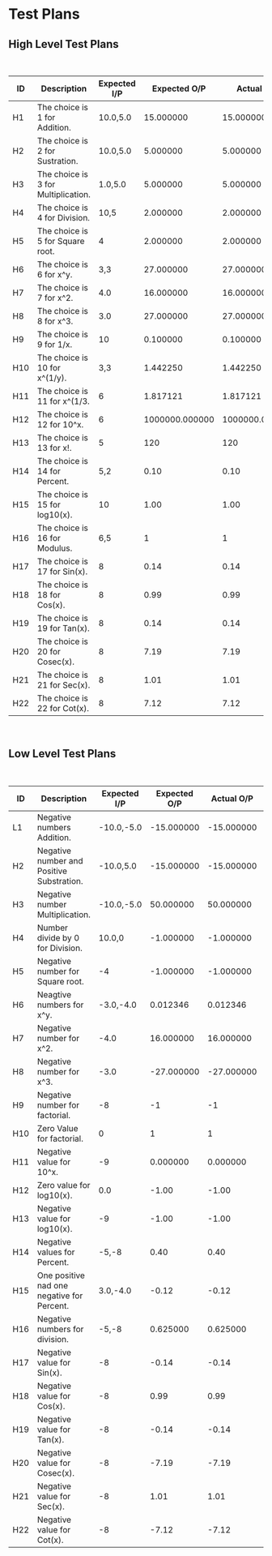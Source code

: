 <h1> Test Plans </h1>
<h2> High Level Test Plans </h2>
<br>

|      ID       |                   Description                |     Expected I/P       |   Expected O/P    |  Actual O/P  |     Type        |      Status     |
| ------------- | ---------------------------------------      | ---------------------  | ----------------  | ------------ | --------------- | --------------  |
|      H1       |          The choice is 1 for Addition.       |       10.0,5.0         |     15.000000     |   15.000000  |  Requirement    |     Success     |
|      H2       |          The choice is 2 for Sustration.     |       10.0,5.0         |      5.000000     |    5.000000  |  Requirement    |     Success     |
|      H3       |          The choice is 3 for Multiplication. |       1.0,5.0          |      5.000000     |    5.000000  |  Requirement    |     Success     |
|      H4       |          The choice is 4 for Division.       |       10,5             |      2.000000     |    2.000000  |  Requirement    |     Success     |
|      H5       |          The choice is 5 for Square root.    |       4                |      2.000000     |    2.000000  |  Requirement    |     Success     |
|      H6       |          The choice is 6 for x^y.            |       3,3              |     27.000000     |   27.000000  |  Requirement    |     Success     |
|      H7       |          The choice is 7 for x^2.            |       4.0              |     16.000000     |   16.000000  |  Requirement    |     Success     |
|      H8       |          The choice is 8 for x^3.            |       3.0              |     27.000000     |   27.000000  |  Requirement    |     Success     |
|      H9       |          The choice is 9 for 1/x.            |       10               |      0.100000     |    0.100000  |  Requirement    |     Success     |
|      H10      |          The choice is 10 for x^(1/y).       |       3,3              |      1.442250     |    1.442250  |  Requirement    |     Success     |
|      H11      |          The choice is 11 for x^(1/3.        |        6               |      1.817121     |    1.817121  |  Requirement    |     Success     |
|      H12      |          The choice is 12 for 10^x.          |        6               |  1000000.000000   | 1000000.000000| Requirement    |     Success     |
|      H13      |          The choice is 13 for x!.            |        5               |        120        |     120      |  Requirement    |     Success     |
|      H14      |          The choice is 14 for Percent.       |       5,2              |        0.10       |     0.10     |  Requirement    |     Success     |
|      H15      |          The choice is 15 for log10(x).      |       10               |        1.00       |     1.00     |  Requirement    |     Success     |
|      H16      |          The choice is 16 for Modulus.       |       6,5              |          1        |       1      |  Requirement    |     Success     |
|      H17      |          The choice is 17 for Sin(x).        |        8               |        0.14       |     0.14     |  Requirement    |     Success     |
|      H18      |          The choice is 18 for Cos(x).        |        8               |        0.99       |     0.99     |  Requirement    |     Success     |
|      H19      |          The choice is 19 for Tan(x).        |        8               |        0.14       |     0.14     |  Requirement    |     Success     |
|      H20      |          The choice is 20 for Cosec(x).      |        8               |        7.19       |     7.19     |  Requirement    |     Success     |
|      H21      |          The choice is 21 for Sec(x).        |        8               |        1.01       |     1.01     |  Requirement    |     Success     |
|      H22      |          The choice is 22 for Cot(x).        |        8               |        7.12       |     7.12     |  Requirement    |     Success     |

<br>
<h2> Low Level Test Plans </h2> 
<br>

|      ID       |                   Description                |     Expected I/P       |   Expected O/P    |  Actual O/P  |     Type        |      Status     |
| ------------- | ---------------------------------------      | ---------------------  | ----------------  | ------------ | --------------- | --------------  |
|      L1       |          Negative numbers Addition.          |       -10.0,-5.0       |     -15.000000    |   -15.000000 |  Requirement    |     Success     |
|      H2       |          Negative number and Positive Substration.|    -10.0,5.0      |      -15.000000   |   -15.000000 |  Requirement    |     Success     |
|      H3       |          Negative number Multiplication.     |       -10.0,-5.0       |      50.000000    |    50.000000 |  Requirement    |     Success     |
|      H4       |          Number divide by 0 for Division.    |        10.0,0          |      -1.000000    |    -1.000000 |  Scenario       |     Success     |
|      H5       |          Negative number for Square root.    |        -4              |      -1.000000    |    -1.000000 |  Scenario       |     Success     |
|      H6       |          Neagtive numbers for x^y.           |       -3.0,-4.0        |      0.012346     |     0.012346 |  Requirement    |     Success     |
|      H7       |          Negative number for x^2.            |       -4.0             |      16.000000    |    16.000000 |  Requirement    |     Success     |
|      H8       |          Negative number for x^3.            |       -3.0             |     -27.000000    |   -27.000000 |  Requirement    |     Success     |
|      H9       |          Negative number for factorial.      |       -8               |        -1         |     -1       |  Scenario       |     Success     |
|      H10      |          Zero Value for factorial.           |        0               |         1         |      1       |  Scenario       |     Success     |
|      H11      |          Negative value for 10^x.            |        -9              |      0.000000     |    0.000000  |  Scenario       |     Success     |
|      H12      |          Zero value for log10(x).            |        0.0             |       -1.00       |    -1.00     |  Scenario       |     Success     |
|      H13      |          Negative value for log10(x).        |        -9              |       -1.00       |    -1.00     |  Scenario       |     Success     |
|      H14      |          Negative values for Percent.        |       -5,-8            |        0.40       |     0.40     |  Requirement    |     Success     |
|      H15      |          One positive nad one negative for Percent.|  3.0,-4.0        |        -0.12      |    -0.12     |  Requirement    |     Success     |
|      H16      |          Negative numbers for division.      |       -5,-8            |       0.625000    |    0.625000  |  Requirement    |     Success     |
|      H17      |          Negative value for Sin(x).          |        -8              |        -0.14      |     -0.14    |  Requirement    |     Success     |
|      H18      |          Negative value for Cos(x).          |        -8              |        0.99       |     0.99     |  Requirement    |     Success     |
|      H19      |          Negative value for Tan(x).          |        -8              |        -0.14      |     -0.14    |  Requirement    |     Success     |
|      H20      |          Negative value for Cosec(x).        |        -8              |        -7.19      |     -7.19    |  Requirement    |     Success     |
|      H21      |          Negative value for Sec(x).          |        -8              |        1.01       |     1.01     |  Requirement    |     Success     |
|      H22      |          Negative value for Cot(x).          |        -8              |        -7.12      |     -7.12    |  Requirement    |     Success     |

<br>
